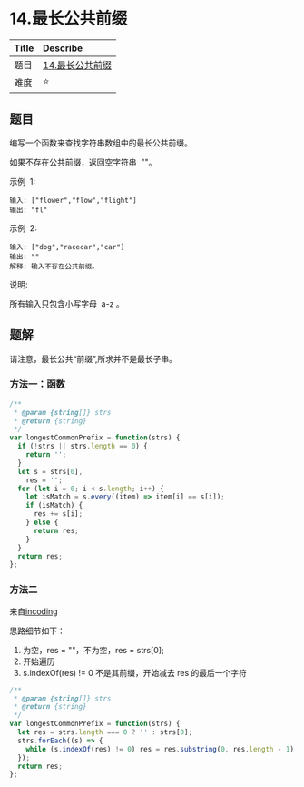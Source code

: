 # 14.最长公共前缀

| Title | Describe                                                                   |
| :---- | :------------------------------------------------------------------------- |
| 题目  | [14.最长公共前缀](https://leetcode-cn.com/problems/longest-common-prefix/) |
| 难度  | ⭐                                                                         |

## 题目

编写一个函数来查找字符串数组中的最长公共前缀。

如果不存在公共前缀，返回空字符串  ""。

示例  1:

```
输入: ["flower","flow","flight"]
输出: "fl"
```

示例  2:

```
输入: ["dog","racecar","car"]
输出: ""
解释: 输入不存在公共前缀。
```

说明:

所有输入只包含小写字母  a-z 。

## 题解

请注意，最长公共“前缀”,所求并不是最长子串。

### 方法一：函数

```javascript
/**
 * @param {string[]} strs
 * @return {string}
 */
var longestCommonPrefix = function(strs) {
  if (!strs || strs.length == 0) {
    return '';
  }
  let s = strs[0],
    res = '';
  for (let i = 0; i < s.length; i++) {
    let isMatch = s.every((item) => item[i] == s[i]);
    if (isMatch) {
      res += s[i];
    } else {
      return res;
    }
  }
  return res;
};
```

### 方法二

来自[incoding](https://leetcode-cn.com/problems/longest-common-prefix/solution/javascriptjian-ji-dai-ma-4xing-by-silence-sx/)

思路细节如下：

1. 为空，res = ""，不为空，res = strs[0];
2. 开始遍历
3. s.indexOf(res) != 0 不是其前缀，开始减去 res 的最后一个字符

```javascript
/**
 * @param {string[]} strs
 * @return {string}
 */
var longestCommonPrefix = function(strs) {
  let res = strs.length === 0 ? '' : strs[0];
  strs.forEach((s) => {
    while (s.indexOf(res) != 0) res = res.substring(0, res.length - 1);
  });
  return res;
};
```
